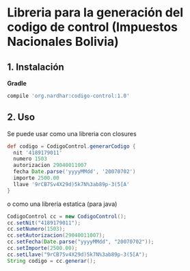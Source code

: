 # Libreria para la generación del codigo de control (Impuestos Nacionales Bolivia)
## 1. Instalación

**Gradle**

```groovy
compile 'org.nardhar:codigo-control:1.0'
```

## 2. Uso

Se puede usar como una libreria con closures

```groovy
def codigo = CodigoControl.generarCodigo {
  nit '4189179011'
  numero 1503
  autorizacion 29040011007
  fecha Date.parse('yyyyMMdd', '20070702')
  importe 2500.00
  llave '9rCB7Sv4X29d)5k7N%3ab89p-3(5[A'
}
```

o como una libreria estatica (para java)

```java
CodigoControl cc = new CodigoControl();
cc.setNit("4189179011");
cc.setNumero(1503);
cc.setAutorizacion(29040011007);
cc.setFecha(Date.parse("yyyyMMdd", "20070702"));
cc.setImporte(2500.00);
cc.setLlave("9rCB7Sv4X29d)5k7N%3ab89p-3(5[A");
String codigo = cc.generar();
```